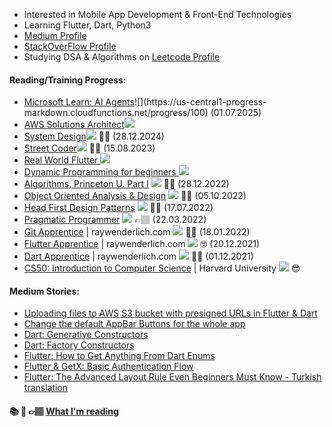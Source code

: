 
- Interested in Mobile App Development & Front-End Technologies
- Learning Flutter, Dart, Python3
- [Medium Profile](https://medium.com/@suatozkaya)
- [StackOverFlow Profile](https://stackoverflow.com/users/14269222/suat-%c3%96zkaya)
- Studying DSA & Algorithms on [Leetcode Profile](https://leetcode.com/suatozkaya/)

#### Reading/Training Progress:
  - [Microsoft Learn: AI Agents]([https://www.udemy.com/course/aws-certified-solutions-architect-associate-saa-c03/](https://learn.microsoft.com/en-us/shows/ai-agents-for-beginners/what-are-ai-agents))![](https://us-central1-progress-markdown.cloudfunctions.net/progress/100) (01.07.2025)
  - [AWS Solutions Architect](https://www.udemy.com/course/aws-certified-solutions-architect-associate-saa-c03/)![](https://us-central1-progress-markdown.cloudfunctions.net/progress/80)
  - [System Design](https://www.amazon.com/System-Design-Interview-insiders-Second/dp/B08CMF2CQF)![](https://us-central1-progress-markdown.cloudfunctions.net/progress/100) ✍🏽 (28.12.2024)
  - [Street Coder](https://www.amazon.com/Street-Coder-rules-break-them/dp/1617298379)![](https://us-central1-progress-markdown.cloudfunctions.net/progress/100) ✍🏽 (15.08.2023)
  - [Real World Flutter ](https://www.kodeco.com/books/real-world-flutter-by-tutorials)![](https://us-central1-progress-markdown.cloudfunctions.net/progress/100) 
  - [Dynamic Programming for beginners ](https://www.youtube.com/watch?v=oBt53YbR9Kk) ![](https://progress-bar.dev/100)
  - [Algorithms, Princeton U. Part I](https://www.coursera.org/learn/algorithms-part1) ![](https://progress-bar.dev/100) ✍🏽 (28.12.2022)
  - [Object Oriented Analysis & Design](https://www.amazon.com.tr/Head-First-Objects-Oriented-Analysis-Design/dp/0596008678) ![](https://us-central1-progress-markdown.cloudfunctions.net/progress/100) ✍🏽 (05.10.2022) 
  - [Head First Design Patterns](https://www.amazon.com.tr/Head-First-Design-Patterns-Object-oriented-dp-149207800X/dp/149207800X) ![](https://us-central1-progress-markdown.cloudfunctions.net/progress/100) ✍🏽 (17.07.2022)
  - [Pragmatic Programmer](https://www.amazon.com.tr/Pragmatic-Programmer-journey-mastery-Anniversary-dp-0135957052/dp/0135957052/) ![](https://us-central1-progress-markdown.cloudfunctions.net/progress/100) 👉🏽 (22.03.2022)
  - [Git Apprentice](https://www.raywenderlich.com/books/git-apprentice) | raywenderlich.com ![](https://us-central1-progress-markdown.cloudfunctions.net/progress/100) ✍🏽 (18.01.2022)
  - [Flutter Apprentice](https://www.raywenderlich.com/books/flutter-apprentice) | raywenderlich.com ![](https://us-central1-progress-markdown.cloudfunctions.net/progress/100) 🤓 (20.12.2021)
  - [Dart Apprentice](https://www.raywenderlich.com/books/dart-apprentice)  | raywenderlich.com ![](https://us-central1-progress-markdown.cloudfunctions.net/progress/100) ✌🏼 (01.12.2021)
  - [CS50: Introduction to Computer Science](https://www.edx.org/course/introduction-computer-science-harvardx-cs50x) | Harvard University ![](https://us-central1-progress-markdown.cloudfunctions.net/progress/100) 😎

#### Medium Stories:
- [Uploading files to AWS S3 bucket with presigned URLs in Flutter & Dart](https://medium.com/@suatozkaya/uploading-files-to-aws-s3-bucket-with-presigned-urls-in-flutter-dart-fd9ffcf82a74)
- [Change the default AppBar Buttons for the whole app](https://medium.com/@suatozkaya/change-the-default-appbar-buttons-for-the-whole-app-f9b5ff3773f7)
- [Dart: Generative Constructors](https://medium.com/@suatozkaya/69c5b9db5230)
- [Dart: Factory Constructors](https://medium.com/@suatozkaya/dart-constructors-101-3bf36339ea0)
- [Flutter: How to Get Anything From Dart Enums](https://medium.com/@suatozkaya/how-to-get-anything-from-dart-enums-ad53734325ca)
- [Flutter & GetX: Basic Authentication Flow](https://medium.com/@suatozkaya/flutter-getx-basic-authentication-flow-de3d0313d5ae)
- [Flutter: The Advanced Layout Rule Even Beginners Must Know - Turkish translation](https://medium.com/@suatozkaya/flutter-herkesin-bilmesi-gereken-temel-layout-kurallar%C4%B1-3395762b518e)

#### 📚 📖 👉🏽 [What I'm reading](https://ozkayas.notion.site/What-I-read-in-2022-6aefc5aa06a24c10b25403edf6cafa02) 

<!---
  - [ Reading List ](https://ozkayas.notion.site/What-I-read-in-2022-6aefc5aa06a24c10b25403edf6cafa02)

  - [The Shining](https://www.goodreads.com/book/show/11588.The_Shining)  
  - [The Memoirs of Sherlock Holmes](https://www.goodreads.com/book/show/194373.The_Memoirs_of_Sherlock_Holmes)
  - [Status Anxiety](https://www.goodreads.com/book/show/23425.Status_Anxiety)
  - [The Adventures of Sherlock Holmes](https://www.goodreads.com/book/show/3590.The_Adventures_of_Sherlock_Holmes)
  - [The Sign of Four](https://www.goodreads.com/book/show/608474.The_Sign_of_Four)
  - [A Study in Scarlet](https://www.goodreads.com/book/show/102868.A_Study_in_Scarlet)
  - [I, Robot, Asimov](https://www.goodreads.com/book/show/41804.I_Robot)
  - [Robots and Empire, Asimov](https://www.goodreads.com/book/show/76688.Robots_and_Empire)
  - [The Robots of Dawn, Asimov](https://www.amazon.com/gp/product/B0024NP57Y)
  - [Galiz Kahraman](https://1000kitap.com/kitap/galiz-kahraman--15325)
  - [Tiamat](https://1000kitap.com/kitap/tiamat--325017)
  - [The Naked Sun, Asimov](https://www.amazon.com/gp/product/B004JHYRDQ)
  - [The Caves of Steel, Asimov](https://www.amazon.com/Caves-Steel-Robot-Book-ebook/dp/B004JHYRAO/ref=sr_1_1?keywords=the+caves+of+steel&qid=1651603314&sprefix=the+caves+of%2Caps%2C297&sr=8-1)
  - [Death's End](https://www.goodreads.com/book/show/25451264-death-s-end)
  - [The Dark Forest](https://www.goodreads.com/book/show/23168817-the-dark-forest)
  - [The Three-Body Problem](http://www.ithaki.com.tr/urun/uc-cisim-problemi/)
  - [Dune #6: Chapterhouse Dune](https://1000kitap.com/kitap/dune-rahibeler-meclisi--254473)
  - [Dune #5: Heretics of Dune](https://1000kitap.com/kitap/dune-sapkinlari--244146)
  - [Suskunlar](https://1000kitap.com/kitap/suskunlar--1035)
  - [Dune #4: God of Emperor of Dune](http://www.ithaki.com.tr/urun/dune-tanri-imparatoru/)
  









<!---
ozkayas/ozkayas is a ✨ special ✨ repository because its `README.md` (this file) appears on your GitHub profile.
You can click the Preview link to take a look at your changes.

--->
